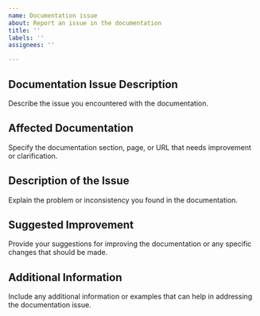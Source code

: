 ```yaml
---
name: Documentation issue
about: Report an issue in the documentation
title: ''
labels: ''
assignees: ''

---
```


## Documentation Issue Description
Describe the issue you encountered with the documentation.

## Affected Documentation
Specify the documentation section, page, or URL that needs improvement or clarification.

## Description of the Issue
Explain the problem or inconsistency you found in the documentation.

## Suggested Improvement
Provide your suggestions for improving the documentation or any specific changes that should be made.

## Additional Information
Include any additional information or examples that can help in addressing the documentation issue.
